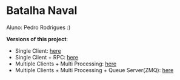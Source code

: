 # Batalha Naval

Aluno: Pedro Rodrigues :)

**Versions of this project**:

- Single Client: [here](https://github.com/hpedrorodrigues/NavalBattle)
- Single Client + RPC: [here](https://github.com/hpedrorodrigues/NavalBattle/tree/rpc)
- Multiple Clients + Multi Processing: [here](https://github.com/hpedrorodrigues/NavalBattle/tree/multiple_clients)
- Multiple Clients + Multi Processing + Queue Server(ZMQ): [here](https://github.com/hpedrorodrigues/NavalBattle/tree/queue_server)
